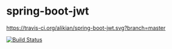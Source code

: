 # spring-boot-jwt

https://travis-ci.org/alikian/spring-boot-jwt.svg?branch=master

[![Build Status](https://travis-ci.org/alikian/spring-boot-jwt.svg?branch=master)](https://travis-ci.org/alikian/spring-boot-jwt)
